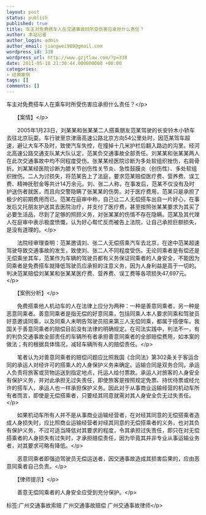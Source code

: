 ```yaml
---
layout: post
status: publish
published: true
title: 车主对免费搭车人在交通事故时所受伤害应承担什么责任？
author: 本站记者
author_login: admin
author_email: jiangwei909@gmail.com
wordpress_id: 338
wordpress_url: http://www.gzjtlaw.com/?p=338
date: 2011-05-18 21:30:44.000000000 +08:00
categories:
- 经典案例
tags: []
comments: []
---
```

<p>车主对免费搭车人在乘车时所受伤害应承担什么责任？<&#47;p><p>　　【案情】<&#47;p><p>　　2005年1月23日，刘某某和张某某二人搭乘朋友范某驾驶的长安铃木小轿车去往北京玩耍。车行驶至京津唐高速公路北京方向54公里处时，因范某驾车超速，避让大车不及时，致使汽车失控，在撞掉十几米护栏后翻入路边的沟里。经河北高速公路交通支队某大队认定，范某负交通事故全部责任。刘某某和张某某两人在此次交通事故中均不同程度受伤。张某某经医院诊断为多处软组织挫伤，右肩骨折。刘某某经医院诊断为膝关节创伤性关节炎、急性鼓膜炎（创伤性）、多处软组织挫伤。二人为讨损失，将范某告上了法庭，要求范某赔偿医疗费、营养费、误工费、精神抚慰金等共计14万余元。刘、张二人称，在事发后，范某不仅没有及时护送伤者就医，而且向交警隐瞒了张某某的伤势。对于医疗费用，范某只是承担了极少的前期费用而已。范某在庭审中称，自己让二人无偿搭车出自一片好心，在事发后又托朋友护送其去医院治疗，并支付了医疗费，甚至按照张某某要求为其买了必要生活品，尽到了足够的照顾义务，对张某某的伤情不存在隐瞒。范某及其代理人在庭审中表示极度愤慨，认为好心帮忙反而被告上法院，让自己承担巨额损失，是没有道理的。<&#47;p><p>　　法院经审理查明：范某邀请刘、张二人无偿搭乘汽车去北京，在途中范某超速驾驶导致交通事故的发生，致使刘、张二人不同程度受伤。无论同乘者是有偿还是无偿乘坐其车，范某作为车辆的驾驶员都有义务保证同乘者的人身安全，不能因为同乘者是免费搭车就降低驾驶员应承担的注意义务，因为人身利益是高于一切的。判决范某赔偿刘某某和张某某医疗费、营养费、误工费等各项损失47,697元。<&#47;p><p>　　【案例分析】<&#47;p><p>　　免费搭乘他人机动车的人在法律上应分为两种：一种是善意同乘者，另一种是恶意同乘者。善意同乘者是指无偿的好意同乘，包括同乘人本人要求同乘和驾驶员好意邀请同乘，以及同乘人未明告驾驶员招来第三人无偿同乘，都属于搭便车。我国关于善意同乘者的赔偿目前没有法律的明确规定。在司法实践中，判法不一，有的判负交通事故全部责任的车辆所有者承担善意同乘者的全部赔偿费用，如本案的做法；有的根据具体情况，减轻车辆所有人的赔偿责任。<&#47;p><p>　　笔者认为对善意同乘者的赔偿问题应比照我国《合同法》第302条关于客运合同的承运人对经许可的搭乘人的人身保护义务来确定。运输合同是双务合同，承运人负责将旅客或货物运送到指定地点，托运人给付票款。承运人对旅客的人身安全有保护义务，并对此承担无过失责任，即使旅客是按照规定免票、持优待票或经允许的搭车人，承运人也一样承担保护义务。因此对于从事商业运输经营的机动车所有者而言，即使是无偿搭乘者，只要经其同意就需对其人身安全负无过失责任。<&#47;p><p>　　如果机动车所有人并不是从事商业运输经营者，在对经其同意的无偿搭乘者造成人身损失时，应比照商业运输经营者对经其同意的无偿搭乘者的义务，也对其负有保护义务，不过可适当降低对其要求的程度，令其承担过失责任，即只在对无偿搭乘者的人身损失有过失时，才承担赔偿责任，因为毕竟其并非专业从事运输业务者，对其要求可略有降低。<&#47;p><p>　　恶意同乘者即强迫驾驶员无偿运送者，因交通事故造成其损害后果的，应由恶意同乘者自己负责。<&#47;p><p>　　【律师提示】<&#47;p><p>　　善意无偿同乘者的人身安全应受到充分保护。<&#47;p><br&#47;><p>标签:广州交通事故索赔 广州交通事故赔偿 广州交通事故律师<&#47;p>
